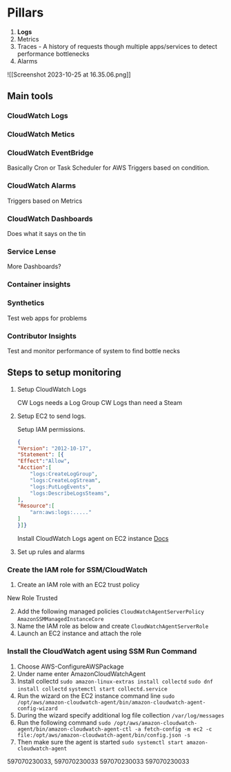 
# Pillars

1. **Logs**
2. Metrics
3. Traces - A history of requests though multiple apps/services to detect performance bottlenecks
4. Alarms

![[Screenshot 2023-10-25 at 16.35.06.png]]

## Main tools

### CloudWatch Logs

### CloudWatch Metics

### CloudWatch EventBridge

Basically Cron or Task Scheduler for AWS
Triggers based on condition.

### CloudWatch Alarms

Triggers based on Metrics

### CloudWatch Dashboards

Does what it says on the tin

### Service Lense

More Dashboards?

### Container insights

### Synthetics

Test web apps for problems

### Contributor Insights

Test and monitor performance of system to find bottle necks

## Steps to setup monitoring

1. Setup CloudWatch Logs

    CW Logs needs a Log Group
    CW Logs than need a Steam

2. Setup EC2 to send logs.

    Setup IAM permissions.

    ```json
    {
    "Version": "2012-10-17",
    "Statement": [{
    "Effect":"Allow",
    "Acction":[
        "logs:CreateLogGroup",
        "logs:CreateLogStream",
        "logs:PutLogEvents",
        "logs:DescribeLogsSteams",
    ],
    "Resource":[
        "arn:aws:logs:....."
    ]
    }]} 
    ```

    Install CloudWatch Logs agent on EC2 instance [Docs](https://docs.aws.amazon.com/AmazonCloudWatch/latest/monitoring/install-CloudWatch-Agent-on-EC2-Instance.html)

3. Set up rules and alarms

### Create the IAM role for SSM/CloudWatch

1. Create an IAM role with an EC2 trust policy

New Role
Trusted 


2. Add the following managed policies
    `CloudWatchAgentServerPolicy`
    `AmazonSSMManagedInstanceCore`
3. Name the IAM role as below and create
    `CloudWatchAgentServerRole`
4. Launch an EC2 instance and attach the role

### Install the CloudWatch agent using SSM Run Command

1. Choose AWS-ConfigureAWSPackage
2. Under name enter AmazonCloudWatchAgent
3. Install collectd
    `sudo amazon-linux-extras install collectd`
    `sudo dnf install collectd`
    `systemctl start collectd.service`
4. Run the wizard on the EC2 instance command line
    `sudo /opt/aws/amazon-cloudwatch-agent/bin/amazon-cloudwatch-agent-config-wizard`
5. During the wizard specify additional log file collection
    `/var/log/messages`
6. Run the following command
    `sudo /opt/aws/amazon-cloudwatch-agent/bin/amazon-cloudwatch-agent-ctl -a fetch-config -m ec2 -c file:/opt/aws/amazon-cloudwatch-agent/bin/config.json -s`
7. Then make sure the agent is started
    `sudo systemctl start amazon-cloudwatch-agent`



597070230033, 
597070230033
597070230033
597070230033